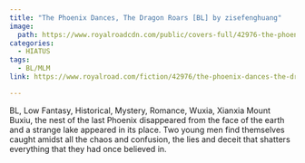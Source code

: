 ```yaml
---
title: "The Phoenix Dances, The Dragon Roars [BL] by zisefenghuang"
image:
  path: https://www.royalroadcdn.com/public/covers-full/42976-the-phoenix-dances-the-dragon-roars-bl.jpg
categories:
  - HIATUS
tags:
  - BL/MLM
link: https://www.royalroad.com/fiction/42976/the-phoenix-dances-the-dragon-roars-bl

---
```

BL, Low Fantasy, Historical, Mystery, Romance, Wuxia, Xianxia
Mount Buxiu, the nest of the last Phoenix disappeared from the face of the earth and a strange lake appeared in its place. Two young men find themselves caught amidst all the chaos and confusion, the lies and deceit that shatters everything that they had once believed in.